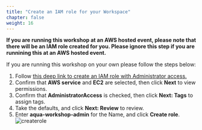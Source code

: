 ```yaml
---
title: "Create an IAM role for your Workspace"
chapter: false
weight: 16
---
```


**If you are running this workshop at an AWS hosted event, please note that there will be an IAM role created for you. Please ignore this step if you are runnining this at an AWS hosted event.**

If you are running this workshop on your own please follow the steps below:

1. Follow [this deep link to create an IAM role with Administrator access.](https://console.aws.amazon.com/iam/home#/roles$new?step=review&commonUseCase=EC2%2BEC2&selectedUseCase=EC2&policies=arn:aws:iam::aws:policy%2FAdministratorAccess)
2. Confirm that **AWS service** and **EC2** are selected, then click **Next** to view permissions.
3. Confirm that **AdministratorAccess** is checked, then click **Next: Tags** to assign tags.
4. Take the defaults, and click **Next: Review** to review.
5. Enter **aqua-workshop-admin** for the Name, and click **Create role**.
![createrole](/images/create-role-new.png)
